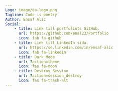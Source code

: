 ```yaml
---
Logo: image/ea-logo.png
Tagline: Code is poetry.
Author: Ensaf Alic
Social:
    - title: Link till portfoliots GitHub.
      url: https://github.com/enal23/Portfolio
      icon: fab fa-github
    - title: Link till LinkedIn sida.
      url: https://se.linkedin.com/in/ensaf-alic
      icon: fab fa-linkedin
    - title: Dark Mode
      url: ?action=theme
      icon: fas fa-moon
    - title: Destroy Session
      url: ?action=session_destroy
      icon: fas fa-trash-alt
---
```

